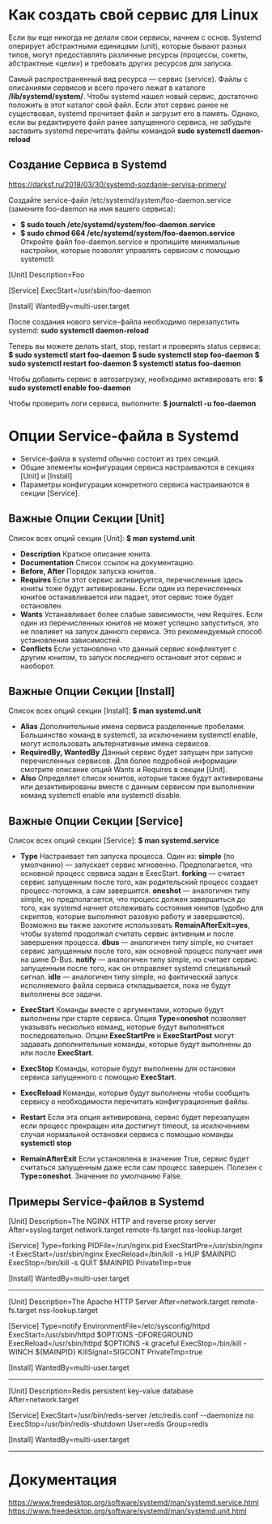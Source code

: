 # Как создать свой сервис для Linux

Если вы еще никогда не делали свои сервисы, начнем с основ. Systemd оперирует абстрактными единицами (unit), которые бывают разных типов, могут предоставлять различные ресурсы (процессы, сокеты, абстрактные «цели») и требовать других ресурсов для запуска.

Самый распространенный вид ресурса — сервис (service). Файлы с описаниями сервисов и всего прочего лежат в каталоге __/lib/systemd/system/__. Чтобы systemd нашел новый сервис, достаточно положить в этот каталог свой файл. Если этот сервис ранее не существовал, systemd прочитает файл и загрузит его в память. Однако, если вы редактируете файл ранее запущенного сервиса, не забудьте заставить systemd перечитать файлы командой 
__sudo systemctl daemon-reload__

## Создание Сервиса в Systemd
https://darksf.ru/2018/03/30/systemd-sozdanie-servisa-primery/

Создайте service-файл /etc/systemd/system/foo-daemon.service (замените foo-daemon на имя вашего сервиса):
- __$ sudo touch /etc/systemd/system/foo-daemon.service__
- __$ sudo chmod 664 /etc/systemd/system/foo-daemon.service__
Откройте файл foo-daemon.service и пропишите минимальные настройки, которые позволят управлять сервисом с помощью systemctl:
	
[Unit]
Description=Foo
 
[Service]
ExecStart=/usr/sbin/foo-daemon
 
[Install]
WantedBy=multi-user.target

После создания нового service-файла необходимо перезапустить systemd: 
__sudo systemctl daemon-reload__

Теперь вы можете делать start, stop, restart и проверять status сервиса:
__$ sudo systemctl start foo-daemon__
__$ sudo systemctl stop foo-daemon__
__$ sudo systemctl restart foo-daemon__
__$ systemctl status foo-daemon__

Чтобы добавить сервис в автозагрузку, необходимо активировать его:
__$ sudo systemctl enable foo-daemon__

Чтобы проверить логи сервиса, выполните:
__$ journalctl -u foo-daemon__

# Опции Service-файла в Systemd

- Service-файла в systemd обычно состоит из трех секций.
- Общие элементы конфигурации сервиса настраиваются в секциях [Unit] и [Install]
- Параметры конфигурации конкретного сервиса настраиваются в секции [Service].

## Важные Опции Секции [Unit]
Список всех опций секции [Unit]: __$ man systemd.unit__

- __Description__	Краткое описание юнита.
- __Documentation__	Список ссылок на документацию.
- __Before, After__	Порядок запуска юнитов.
- __Requires__ Если этот сервис активируется, перечисленные здесь юниты тоже будут активированы. Если один из перечисленных юнитов останавливается или падает, этот сервис тоже будет остановлен.
- __Wants__	Устанавливает более слабые зависимости, чем Requires. Если один из перечисленных юнитов не может успешно запуститься, это не повлияет на запуск данного сервиса. Это рекомендуемый способ установления зависимостей.
- __Conflicts__	Если установлено что данный сервис конфликтует с другим юнитом, то запуск последнего остановит этот сервис и наоборот.

## Важные Опции Секции [Install]
Список всех опций секции [Install]: __$ man systemd.unit__

- __Alias__	Дополнительные имена сервиса разделенные пробелами. Большинство команд в systemctl, за исключением systemctl enable, могут использовать альтернативные имена сервисов.
- __RequiredBy, WantedBy__	Данный сервис будет запущен при запуске перечисленных сервисов. Для более подробной информации смотрите описание опций Wants и Requires в секции [Unit].
- __Also__	Определяет список юнитов, которые также будут активированы или дезактивированы вместе с данным сервисом при выполнении команд systemctl enable или systemctl disable.

## Важные Опции Секции [Service]
Список всех опций секции [Service]: __$ man systemd.service__

- __Type__	Настраивает тип запуска процесса. Один из:
__simple__ (по умолчанию) — запускает сервис мгновенно. Предполагается, что основной процесс сервиса задан в ExecStart.
__forking__ — считает сервис запущенным после того, как родительский процесс создает процесс-потомка, а сам завершится.
__oneshot__ — аналогичен типу simple, но предполагается, что процесс должен завершиться до того, как systemd начнет отслеживать состояния юнитов (удобно для скриптов, которые выполняют разовую работу и завершаются). Возможно вы также захотите использовать __RemainAfterExit=yes__, чтобы systemd продолжал считать сервис активным и после завершения процесса.
__dbus__ — аналогичен типу simple, но считает сервис запущенным после того, как основной процесс получает имя на шине D-Bus.
__notify__ — аналогичен типу simple, но считает сервис запущенным после того, как он отправляет systemd специальный сигнал.
__idle__ — аналогичен типу simple, но фактический запуск исполняемого файла сервиса откладывается, пока не будут выполнены все задачи.

- __ExecStart__	Команды вместе с аргументами, которые будут выполнены при старте сервиса. Опция __Type=oneshot__ позволяет указывать несколько команд, которые будут выполняться последовательно. Опции __ExecStartPre__ и __ExecStartPost__ могут задавать дополнительные команды, которые будут выполнены до или после __ExecStart__.

- __ExecStop__	Команды, которые будут выполнены для остановки сервиса запущенного с помощью __ExecStart__.

- __ExecReload__ Команды, которые будут выполнены чтобы сообщить сервису о необходимости перечитать конфигурационные файлы.

- __Restart__	Если эта опция активирована, сервис будет перезапущен если процесс прекращен или достигнут timeout, за исключением случая нормальной остановки сервиса с помощью команды __systemctl stop__

- __RemainAfterExit__	Если установлена в значение True, сервис будет считаться запущенным даже если сам процесс завершен. Полезен с __Type=oneshot__. Значение по умолчанию False.

## Примеры Service-файлов в Systemd

[Unit]
Description=The NGINX HTTP and reverse proxy server
After=syslog.target network.target remote-fs.target nss-lookup.target
 
[Service]
Type=forking
PIDFile=/run/nginx.pid
ExecStartPre=/usr/sbin/nginx -t
ExecStart=/usr/sbin/nginx
ExecReload=/bin/kill -s HUP $MAINPID
ExecStop=/bin/kill -s QUIT $MAINPID
PrivateTmp=true
 
[Install]
WantedBy=multi-user.target

---

[Unit]
Description=The Apache HTTP Server
After=network.target remote-fs.target nss-lookup.target
 
[Service]
Type=notify
EnvironmentFile=/etc/sysconfig/httpd
ExecStart=/usr/sbin/httpd $OPTIONS -DFOREGROUND
ExecReload=/usr/sbin/httpd $OPTIONS -k graceful
ExecStop=/bin/kill -WINCH ${MAINPID}
KillSignal=SIGCONT
PrivateTmp=true
 
[Install]
WantedBy=multi-user.target

---

[Unit]
Description=Redis persistent key-value database
After=network.target
 
[Service]
ExecStart=/usr/bin/redis-server /etc/redis.conf --daemonize no
ExecStop=/usr/bin/redis-shutdown
User=redis
Group=redis
 
[Install]
WantedBy=multi-user.target

---

# Документация
https://www.freedesktop.org/software/systemd/man/systemd.service.html
https://www.freedesktop.org/software/systemd/man/systemd.unit.html